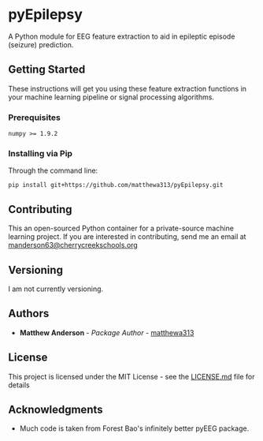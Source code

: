 # pyEpilepsy

A Python module for EEG feature extraction to aid in epileptic episode (seizure) prediction.

## Getting Started

These instructions will get you using these feature extraction functions in your machine learning pipeline or signal processing algorithms.

### Prerequisites

```
numpy >= 1.9.2
```

### Installing via Pip

Through the command line:

```
pip install git+https://github.com/matthewa313/pyEpilepsy.git
```

## Contributing

This an open-sourced Python container for a private-source machine learning project. If you are interested in contributing, send me an email at manderson63@cherrycreekschools.org

## Versioning

I am not currently versioning.

## Authors

* **Matthew Anderson** - *Package Author* - [matthewa313](https://github.com/matthewa313)

## License

This project is licensed under the MIT License - see the [LICENSE.md](LICENSE.md) file for details

## Acknowledgments

* Much code is taken from Forest Bao's infinitely better pyEEG package.
